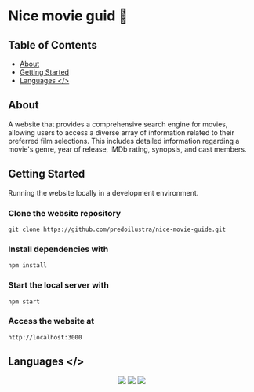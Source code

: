 # Nice movie guid 🍿

## Table of Contents

- [About](#about)
- [Getting Started](#getting_started)
- [Languages </>](#languages)

## About <a name = "about"></a>

A website that provides a comprehensive search engine for movies, allowing users to access a diverse array of information related to their preferred film selections. This includes detailed information regarding a movie's genre, year of release, IMDb rating, synopsis, and cast members.

## Getting Started <a name = "getting_started"></a>

Running the website locally in a development environment.

### Clone the website repository

```
git clone https://github.com/predoilustra/nice-movie-guide.git
```

### Install dependencies with

```
npm install
```

### Start the local server with

```
npm start
```

### Access the website at

```
http://localhost:3000
```

## Languages </> <a name = "languages"></a>

<div align="center">
  <img src="https://img.shields.io/badge/JavaScript-323330?style=for-the-badge&logo=javascript&logoColor=F7DF1E" />
  <img src="https://img.shields.io/badge/HTML5-E34F26?style=for-the-badge&logo=html5&logoColor=white" />
  <img src="https://img.shields.io/badge/CSS-239120?&style=for-the-badge&logo=css3&logoColor=white" />

